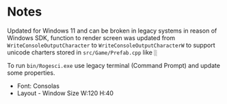 # Notes

Updated for Windows 11 and can be broken in legacy systems in reason of Windows SDK,
function to render screen was updated from `WriteConsoleOutputCharacter` to `WriteConsoleOutputCharacterW` to support unicode charters
stored in `src/Game/Prefab.cpp` like `░`

To run `bin/Rogesci.exe` use legacy terminal (Command Prompt) and update some properties.
 - Font: Consolas
 - Layout - Window Size W:120 H:40
 